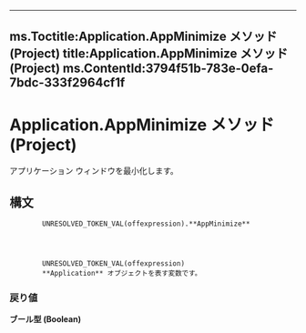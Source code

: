 

---
ms.Toctitle:Application.AppMinimize メソッド (Project)
title:Application.AppMinimize メソッド (Project)
ms.ContentId:3794f51b-783e-0efa-7bdc-333f2964cf1f
---
# Application.AppMinimize メソッド (Project)




アプリケーション ウィンドウを最小化します。

## 構文

            UNRESOLVED_TOKEN_VAL(offexpression).**AppMinimize**




            UNRESOLVED_TOKEN_VAL(offexpression)
            **Application** オブジェクトを表す変数です。

### 戻り値
**ブール型 (Boolean)**







